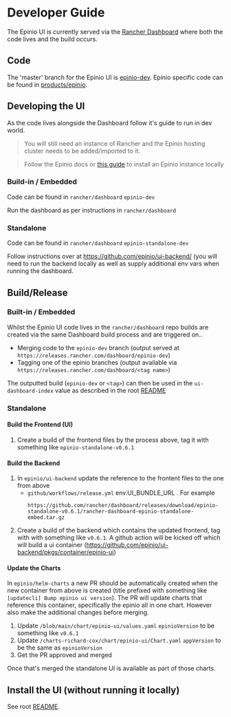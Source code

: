 # Developer Guide

The Epinio UI is currently served via the [Rancher Dashboard](https://github.com/rancher/dashboard) where both the code lives and the build occurs.


## Code

The 'master' branch for the Epinio UI is [epinio-dev](https://github.com/rancher/dashboard/tree/epinio-dev). Epinio specific code can be found in [products/epinio](https://github.com/rancher/dashboard/tree/epinio-dev/products/epinio).


## Developing the UI

As the code lives alongside the Dashboard follow it's guide to run in dev world.

> You will still need an instance of Rancher and the Epinio hosting cluster needs to be added/imported to it.

> Follow the Epinio docs or [this guide](install-epinio.md) to install an Epinio instance locally

### Build-in / Embedded

Code can be found in `rancher/dashboard` `epinio-dev`

Run the dashboard as per instructions in `rancher/dashboard`

### Standalone

Code can be found in `rancher/dashboard` `epinio-standalone-dev`

Follow instructions over at https://github.com/epinio/ui-backend/ (you will need to run the backend locally as well as supply additional env vars when running the dashboard.

## Build/Release

### Built-in / Embedded

Whilst the Epinio UI code lives in the `rancher/dashboard` repo builds are created via the same Dashboard build process and are triggered on..

- Merging code to the `epinio-dev` branch (output served at `https://releases.rancher.com/dashboard/epinio-dev`)
- Tagging one of the epinio branches (output available via `https://releases.rancher.com/dashboard/<tag name>`)

The outputted build (`epinio-dev` or `<tag>`) can then be used in the `ui-dashboard-index` value as described in the root [README](https://github.com/epinio/ui)

### Standalone

#### Build the Frontend (UI)
1. Create a build of the frontend files by the process above, tag it with something like `epinio-standalone-v0.6.1`

#### Build the Backend
1. In `epinio/ui-backend` update the reference to the frontent files to the one from above
   - `github/workflows/release.yml` env.UI_BUNDLE_URL . For example
      ```
      https://github.com/rancher/dashboard/releases/download/epinio-standalone-v0.6.1/rancher-dashboard-epinio-standalone-embed.tar.gz
      ```
2. Create a build of the backend which contains the updated frontend, tag with with something like `v0.6.1`. A github action will be kicked off which will build a ui container (https://github.com/epinio/ui-backend/pkgs/container/epinio-ui)

#### Update the Charts
In `epinio/helm-charts` a new PR should be automatically created when the new container from above is created (title prefixed with something like `[updatecli] Bump epinio ui version`). The PR will update charts that reference this container, specifically the epinio all in one chart. However also make the additional changes before merging.
1. Update `/blob/main/chart/epinio-ui/values.yaml` `epinioVersion` to be something like `v0.6.1`
2. Update `/charts-richard-cox/chart/epinio-ui/Chart.yaml` `appVersion` to be the same as `epinioVersion`
3. Get the PR approved and merged

Once that's merged the standalone UI is available as part of those charts.


## Install the UI (without running it locally)

See root [README](https://github.com/epinio/ui).

